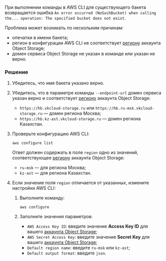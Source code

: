 При выполнении команды в AWS CLI для существующего бакета возвращается ошибка `An error occurred (NoSuchBucket) when calling the... operation: The specified bucket does not exist`.

Проблема может возникать по нескольким причинам: 

- опечатки в имени бакета;
- регион в конфигурации AWS CLI не соответствует [региону](/ru/tools-for-using-services/account/concepts/regions) аккаунта Object Storage;
- домен сервиса Object Storage не указан в команде или указан не верно.

### Решение

1. Убедитесь, что имя бакета указано верно.

1. Убедитесь, что в параметре команды `--endpoint-url` домен сервиса указан верно и соответствует [региону](/ru/tools-for-using-services/account/concepts/regions) аккаунта Object Storage:

   - `https://hb.vkcloud-storage.ru` или `https://hb.ru-msk.vkcloud-storage.ru` — домен региона Москва;
   - `https://hb.kz-ast.vkcloud-storage.ru` — домен региона Казахстан.

1. Проверьте конфигурацию AWS CLI:

   ```console
   aws configure list
   ```
   
   Ответ должен содержать в поле `region` одно из значений, соответствующее [региону](/ru/tools-for-using-services/account/concepts/regions) аккаунта Object Storage:

   - `ru-msk` — для региона Москва;
   - `kz-ast` — для региона Казахстан.

1. Если значение поля `region` отличается от указанных, измените настройки AWS CLI:

   1. Выполните команду:
   
      ```console
      aws configure
      ```
      
   1. Заполните значения параметров:

      - `AWS Access Key ID`: введите значение **Access Key ID** для вашего [аккаунта Object Storage](/ru/storage/s3/instructions/access-management/access-keys);
      - `AWS Secret Access Key`: введите значение **Secret Key** для вашего [аккаунта Object Storage](/ru/storage/s3/instructions/access-management/access-keys);
      - `Default region name`: введите `ru-msk` или `kz-ast`;
      - `Default output format`: введите `json`.